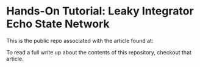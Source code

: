 # Hands-On Tutorial: Leaky Integrator Echo State Network

This is the public repo associated with the article found at: 

To read a full write up about the contents of this repository, checkout that article. 